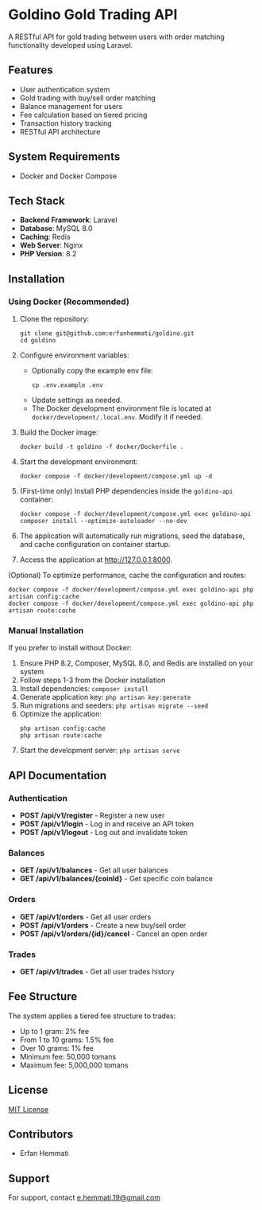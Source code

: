 # Goldino Gold Trading API

A RESTful API for gold trading between users with order matching functionality developed using Laravel.

## Features

- User authentication system
- Gold trading with buy/sell order matching
- Balance management for users
- Fee calculation based on tiered pricing
- Transaction history tracking
- RESTful API architecture

## System Requirements

- Docker and Docker Compose

## Tech Stack

- **Backend Framework**: Laravel 
- **Database**: MySQL 8.0
- **Caching**: Redis
- **Web Server**: Nginx
- **PHP Version**: 8.2

## Installation

### Using Docker (Recommended)

1. Clone the repository:
   ```
   git clone git@github.com:erfanhemmati/goldino.git
   cd goldino
   ```

2. Configure environment variables:
   - Optionally copy the example env file:
     ```
     cp .env.example .env
     ```
   - Update settings as needed.
   - The Docker development environment file is located at `docker/development/.local.env`. Modify it if needed.

3. Build the Docker image:
   ```
   docker build -t goldino -f docker/Dockerfile .
   ```

4. Start the development environment:
   ```
   docker compose -f docker/development/compose.yml up -d
   ```

5. (First-time only) Install PHP dependencies inside the `goldino-api` container:
   ```
   docker compose -f docker/development/compose.yml exec goldino-api composer install --optimize-autoloader --no-dev
   ```

6. The application will automatically run migrations, seed the database, and cache configuration on container startup.

7. Access the application at http://127.0.0.1:8000.

(Optional) To optimize performance, cache the configuration and routes:
```
docker compose -f docker/development/compose.yml exec goldino-api php artisan config:cache
docker compose -f docker/development/compose.yml exec goldino-api php artisan route:cache
```

### Manual Installation

If you prefer to install without Docker:

1. Ensure PHP 8.2, Composer, MySQL 8.0, and Redis are installed on your system
2. Follow steps 1-3 from the Docker installation
3. Install dependencies: `composer install`
4. Generate application key: `php artisan key:generate`
5. Run migrations and seeders: `php artisan migrate --seed`
6. Optimize the application:
   ```
   php artisan config:cache
   php artisan route:cache
   ```
7. Start the development server: `php artisan serve`

## API Documentation

### Authentication
- **POST /api/v1/register** - Register a new user
- **POST /api/v1/login** - Log in and receive an API token
- **POST /api/v1/logout** - Log out and invalidate token

### Balances
- **GET /api/v1/balances** - Get all user balances
- **GET /api/v1/balances/{coinId}** - Get specific coin balance

### Orders
- **GET /api/v1/orders** - Get all user orders
- **POST /api/v1/orders** - Create a new buy/sell order
- **POST /api/v1/orders/{id}/cancel** - Cancel an open order

### Trades
- **GET /api/v1/trades** - Get all user trades history

## Fee Structure

The system applies a tiered fee structure to trades:
- Up to 1 gram: 2% fee
- From 1 to 10 grams: 1.5% fee
- Over 10 grams: 1% fee
- Minimum fee: 50,000 tomans
- Maximum fee: 5,000,000 tomans

## License

[MIT License](LICENSE)

## Contributors

- Erfan Hemmati

## Support

For support, contact e.hemmati.19@gmail.com
